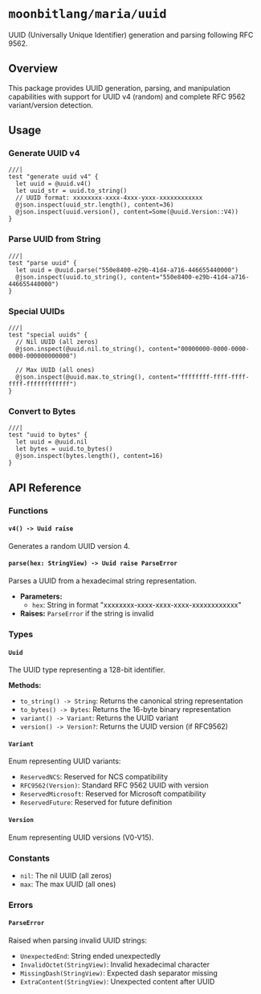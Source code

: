 # `moonbitlang/maria/uuid`

UUID (Universally Unique Identifier) generation and parsing following RFC 9562.

## Overview

This package provides UUID generation, parsing, and manipulation capabilities with support for UUID v4 (random) and complete RFC 9562 variant/version detection.

## Usage

### Generate UUID v4

```moonbit
///|
test "generate uuid v4" {
  let uuid = @uuid.v4()
  let uuid_str = uuid.to_string()
  // UUID format: xxxxxxxx-xxxx-4xxx-yxxx-xxxxxxxxxxxx
  @json.inspect(uuid_str.length(), content=36)
  @json.inspect(uuid.version(), content=Some(@uuid.Version::V4))
}
```

### Parse UUID from String

```moonbit
///|
test "parse uuid" {
  let uuid = @uuid.parse("550e8400-e29b-41d4-a716-446655440000")
  @json.inspect(uuid.to_string(), content="550e8400-e29b-41d4-a716-446655440000")
}
```

### Special UUIDs

```moonbit
///|
test "special uuids" {
  // Nil UUID (all zeros)
  @json.inspect(@uuid.nil.to_string(), content="00000000-0000-0000-0000-000000000000")
  
  // Max UUID (all ones)
  @json.inspect(@uuid.max.to_string(), content="ffffffff-ffff-ffff-ffff-ffffffffffff")
}
```

### Convert to Bytes

```moonbit
///|
test "uuid to bytes" {
  let uuid = @uuid.nil
  let bytes = uuid.to_bytes()
  @json.inspect(bytes.length(), content=16)
}
```

## API Reference

### Functions

#### `v4() -> Uuid raise`

Generates a random UUID version 4.

#### `parse(hex: StringView) -> Uuid raise ParseError`

Parses a UUID from a hexadecimal string representation.

- **Parameters:**
  - `hex`: String in format "xxxxxxxx-xxxx-xxxx-xxxx-xxxxxxxxxxxx"
- **Raises:** `ParseError` if the string is invalid

### Types

#### `Uuid`

The UUID type representing a 128-bit identifier.

**Methods:**
- `to_string() -> String`: Returns the canonical string representation
- `to_bytes() -> Bytes`: Returns the 16-byte binary representation
- `variant() -> Variant`: Returns the UUID variant
- `version() -> Version?`: Returns the UUID version (if RFC9562)

#### `Variant`

Enum representing UUID variants:
- `ReservedNCS`: Reserved for NCS compatibility
- `RFC9562(Version)`: Standard RFC 9562 UUID with version
- `ReservedMicrosoft`: Reserved for Microsoft compatibility
- `ReservedFuture`: Reserved for future definition

#### `Version`

Enum representing UUID versions (V0-V15).

### Constants

- `nil`: The nil UUID (all zeros)
- `max`: The max UUID (all ones)

### Errors

#### `ParseError`

Raised when parsing invalid UUID strings:
- `UnexpectedEnd`: String ended unexpectedly
- `InvalidOctet(StringView)`: Invalid hexadecimal character
- `MissingDash(StringView)`: Expected dash separator missing
- `ExtraContent(StringView)`: Unexpected content after UUID
